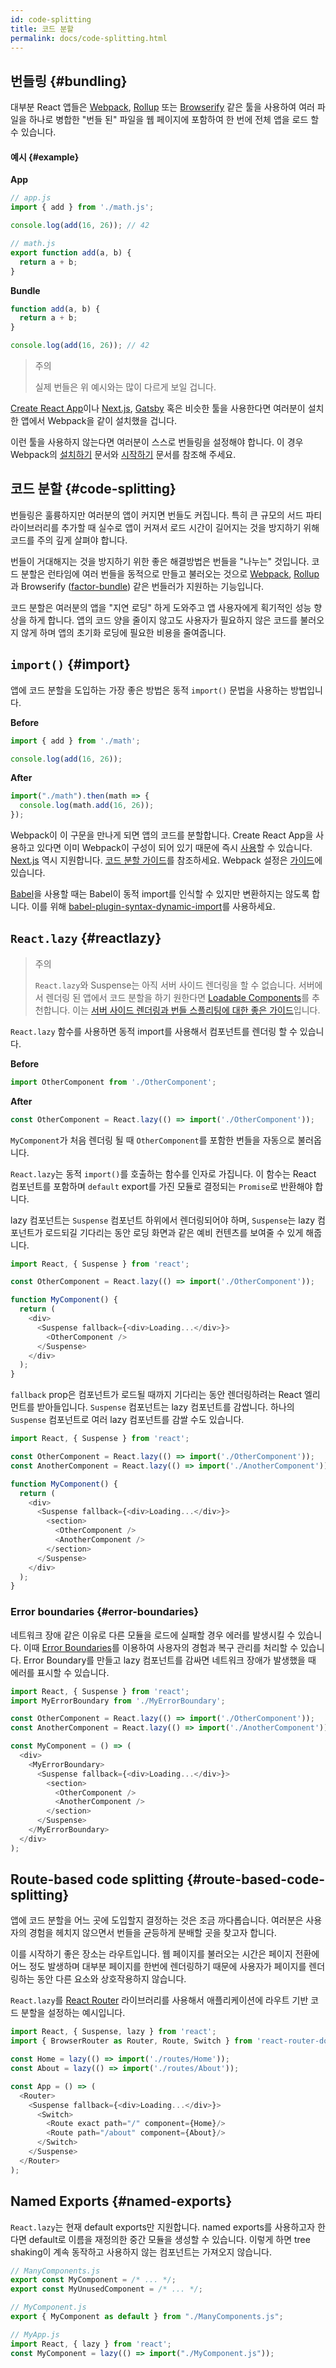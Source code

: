 ```yaml
---
id: code-splitting
title: 코드 분할
permalink: docs/code-splitting.html
---
```


## 번들링 {#bundling}

대부분 React 앱들은 [Webpack](https://webpack.js.org/), [Rollup](https://rollupjs.org/) 또는 [Browserify](http://browserify.org/) 같은 툴을 사용하여 여러 파일을 하나로 병합한 "번들 된" 파일을 웹 페이지에 포함하여 한 번에 전체 앱을 로드 할 수 있습니다.

#### 예시 {#example}

**App**

```js
// app.js
import { add } from './math.js';

console.log(add(16, 26)); // 42
```

```js
// math.js
export function add(a, b) {
  return a + b;
}
```

**Bundle**

```js
function add(a, b) {
  return a + b;
}

console.log(add(16, 26)); // 42
```

> 주의
>
> 실제 번들은 위 예시와는 많이 다르게 보일 겁니다.

[Create React App](https://create-react-app.dev/)이나 [Next.js](https://nextjs.org/), [Gatsby](https://www.gatsbyjs.org/) 혹은 비슷한 툴을 사용한다면 여러분이 설치한 앱에서 Webpack을 같이 설치했을 겁니다.

이런 툴을 사용하지 않는다면 여러분이 스스로 번들링을 설정해야 합니다. 이 경우 Webpack의 
[설치하기](https://webpack.js.org/guides/installation/) 문서와
[시작하기](https://webpack.js.org/guides/getting-started/) 문서를 참조해 주세요.

## 코드 분할 {#code-splitting}

번들링은 훌륭하지만 여러분의 앱이 커지면 번들도 커집니다. 특히 큰 규모의 서드 파티 라이브러리를 추가할 때 실수로 앱이 커져서 로드 시간이 길어지는 것을 방지하기 위해 코드를 주의 깊게 살펴야 합니다.

번들이 거대해지는 것을 방지하기 위한 좋은 해결방법은 번들을 "나누는" 것입니다.
코드 분할은 런타임에 여러 번들을 동적으로 만들고 불러오는 것으로 [Webpack](https://webpack.js.org/guides/code-splitting/), [Rollup](https://rollupjs.org/guide/en/#code-splitting)과 Browserify ([factor-bundle](https://github.com/browserify/factor-bundle)) 같은 번들러가 지원하는 기능입니다.


코드 분할은 여러분의 앱을 "지연 로딩" 하게 도와주고 앱 사용자에게 획기적인 성능 향상을 하게 합니다.
앱의 코드 양을 줄이지 않고도 사용자가 필요하지 않은 코드를 불러오지 않게 하며 앱의 초기화 로딩에 필요한 비용을 줄여줍니다.

## `import()` {#import}

 앱에 코드 분할을 도입하는 가장 좋은 방법은 동적 `import()` 문법을  사용하는 방법입니다.

**Before**

```js
import { add } from './math';

console.log(add(16, 26));
```

**After**

```js
import("./math").then(math => {
  console.log(math.add(16, 26));
});
```

Webpack이 이 구문을 만나게 되면 앱의 코드를 분할합니다.
Create React App을 사용하고 있다면 이미 Webpack이 구성이 되어 있기 때문에 즉시 [사용](https://create-react-app.dev/docs/code-splitting/)할 수 있습니다.
[Next.js](https://nextjs.org/docs/advanced-features/dynamic-import) 역시 지원합니다.
[코드 분할 가이드](https://webpack.js.org/guides/code-splitting/)를 참조하세요. Webpack 설정은 [가이드](https://gist.github.com/gaearon/ca6e803f5c604d37468b0091d9959269)에 있습니다.

[Babel](http://babeljs.io/)을 사용할 때는 Babel이 동적 import를 인식할 수 있지만 변환하지는 않도록 합니다. 이를 위해 [babel-plugin-syntax-dynamic-import](https://yarnpkg.com/en/package/babel-plugin-syntax-dynamic-import)를 사용하세요.

## `React.lazy` {#reactlazy}

> 주의
>
> `React.lazy`와 Suspense는 아직 서버 사이드 렌더링을 할 수 없습니다. 서버에서 렌더링 된 앱에서 코드 분할을 하기 원한다면 [Loadable Components](https://github.com/gregberge/loadable-components)를 추천합니다. 이는 [서버 사이드 렌더링과 번들 스플리팅에 대한 좋은 가이드](https://loadable-components.com/docs/server-side-rendering/)입니다.

`React.lazy` 함수를 사용하면 동적 import를 사용해서 컴포넌트를 렌더링 할 수 있습니다.

**Before**

```js
import OtherComponent from './OtherComponent';
```

**After**

```js
const OtherComponent = React.lazy(() => import('./OtherComponent'));
```
`MyComponent`가 처음 렌더링 될 때 `OtherComponent`를 포함한 번들을 자동으로 불러옵니다.

`React.lazy`는 동적 `import()`를 호출하는 함수를 인자로 가집니다. 이 함수는 React 컴포넌트를 포함하며 `default` export를 가진 모듈로 결정되는 `Promise`로 반환해야 합니다.

lazy 컴포넌트는 `Suspense` 컴포넌트 하위에서 렌더링되어야 하며, `Suspense`는 lazy 컴포넌트가 로드되길 기다리는 동안 로딩 화면과 같은 예비 컨텐츠를 보여줄 수 있게 해줍니다.

```js
import React, { Suspense } from 'react';

const OtherComponent = React.lazy(() => import('./OtherComponent'));

function MyComponent() {
  return (
    <div>
      <Suspense fallback={<div>Loading...</div>}>
        <OtherComponent />
      </Suspense>
    </div>
  );
}
```

`fallback` prop은 컴포넌트가 로드될 때까지 기다리는 동안 렌더링하려는 React 엘리먼트를 받아들입니다. `Suspense` 컴포넌트는 lazy 컴포넌트를 감쌉니다. 하나의 `Suspense` 컴포넌트로 여러 lazy 컴포넌트를 감쌀 수도 있습니다.


```js
import React, { Suspense } from 'react';

const OtherComponent = React.lazy(() => import('./OtherComponent'));
const AnotherComponent = React.lazy(() => import('./AnotherComponent'));

function MyComponent() {
  return (
    <div>
      <Suspense fallback={<div>Loading...</div>}>
        <section>
          <OtherComponent />
          <AnotherComponent />
        </section>
      </Suspense>
    </div>
  );
}
```

### Error boundaries {#error-boundaries}
네트워크 장애 같은 이유로 다른 모듈을 로드에 실패할 경우 에러를 발생시킬 수 있습니다. 이때 [Error Boundaries](/docs/error-boundaries.html)를 이용하여 사용자의 경험과 복구 관리를 처리할 수 있습니다.
Error Boundary를 만들고 lazy 컴포넌트를 감싸면 네트워크 장애가 발생했을 때 에러를 표시할 수 있습니다.

```js
import React, { Suspense } from 'react';
import MyErrorBoundary from './MyErrorBoundary';

const OtherComponent = React.lazy(() => import('./OtherComponent'));
const AnotherComponent = React.lazy(() => import('./AnotherComponent'));

const MyComponent = () => (
  <div>
    <MyErrorBoundary>
      <Suspense fallback={<div>Loading...</div>}>
        <section>
          <OtherComponent />
          <AnotherComponent />
        </section>
      </Suspense>
    </MyErrorBoundary>
  </div>
);
```

## Route-based code splitting {#route-based-code-splitting}

앱에 코드 분할을 어느 곳에 도입할지 결정하는 것은 조금 까다롭습니다.
여러분은 사용자의 경험을 헤치지 않으면서 번들을 균등하게 분배할 곳을 찾고자 합니다.

이를 시작하기 좋은 장소는 라우트입니다. 웹 페이지를 불러오는 시간은 페이지 전환에 어느 정도 발생하며 대부분 페이지를 한번에 렌더링하기 때문에
사용자가 페이지를 렌더링하는 동안 다른 요소와 상호작용하지 않습니다.

`React.lazy`를 [React Router](https://reacttraining.com/react-router/) 라이브러리를 사용해서 애플리케이션에 라우트 기반 코드 분할을 설정하는 예시입니다.

```js
import React, { Suspense, lazy } from 'react';
import { BrowserRouter as Router, Route, Switch } from 'react-router-dom';

const Home = lazy(() => import('./routes/Home'));
const About = lazy(() => import('./routes/About'));

const App = () => (
  <Router>
    <Suspense fallback={<div>Loading...</div>}>
      <Switch>
        <Route exact path="/" component={Home}/>
        <Route path="/about" component={About}/>
      </Switch>
    </Suspense>
  </Router>
);
```

## Named Exports {#named-exports}

`React.lazy`는 현재 default exports만 지원합니다. named exports를 사용하고자 한다면 default로 이름을 재정의한 중간 모듈을 생성할 수 있습니다. 이렇게 하면 tree shaking이 계속 동작하고 사용하지 않는 컴포넌트는 가져오지 않습니다.

```js
// ManyComponents.js
export const MyComponent = /* ... */;
export const MyUnusedComponent = /* ... */;
```

```js
// MyComponent.js
export { MyComponent as default } from "./ManyComponents.js";
```

```js
// MyApp.js
import React, { lazy } from 'react';
const MyComponent = lazy(() => import("./MyComponent.js"));
```
